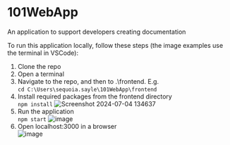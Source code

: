 # 101WebApp
An application to support developers creating documentation


To run this application locally, follow these steps (the image examples use the terminal in VSCode):


1. Clone the repo
2. Open a terminal
3. Navigate to the repo, and then to .\frontend. E.g.  \
   ``cd C:\Users\sequoia.sayle\101WebApp\frontend``
5. Install required packages from the frontend directory  \
   ``npm install``
   ![Screenshot 2024-07-04 134637](https://github.com/sequoiasayle123/101WebApp/assets/49438901/cf0862ff-e0c8-4dc2-a78e-4206fa37d3c4)
7. Run the application  \
    ``npm start``
   ![image](https://github.com/sequoiasayle123/101WebApp/assets/49438901/4abf170f-6c56-49b4-8793-330077d21343)
9. Open localhost:3000 in a browser  \
   ![image](https://github.com/sequoiasayle123/101WebApp/assets/49438901/2cf53fcc-4690-4812-a743-c3944fe97057)
